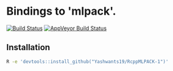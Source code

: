# Bindings to 'mlpack'.
[![Build Status](https://travis-ci.com/Yashwants19/RcppMLPACK-1.svg?branch=master)](https://travis-ci.com/github/Yashwants19/RcppMLPACK-1)
[![AppVeyor Build Status](https://ci.appveyor.com/api/projects/status/github/Yashwants19/RcppMLPACK-1?branch=master&svg=true)](https://ci.appveyor.com/project/Yashwants19/RcppMLPACK-1)
## Installation
```sh
R -e 'devtools::install_github("Yashwants19/RcppMLPACK-1")'
